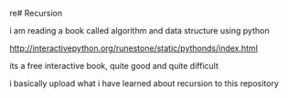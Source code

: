 re# Recursion

i am reading a book called algorithm and data structure using python

http://interactivepython.org/runestone/static/pythonds/index.html

its a free interactive book, quite good and quite difficult

i basically upload what i have learned about recursion to this repository
